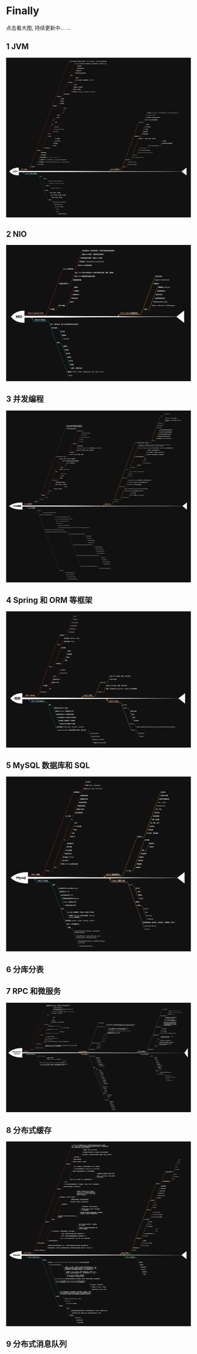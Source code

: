 # Finally

点击看大图, 持续更新中... ...

## 1 JVM

![](./assets/JVM.png)

## 2 NIO

![](./assets/NIO.png)

## 3 并发编程

![](./assets/并发编程.png)

## 4 Spring 和 ORM 等框架

![](./assets/框架.png)

## 5 MySQL 数据库和 SQL

![](./assets/Mysql.png)

## 6 分库分表

## 7 RPC 和微服务

![](./assets/RPC.png)

## 8 分布式缓存

![](./assets/Cache.png)

## 9 分布式消息队列